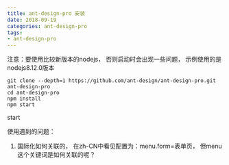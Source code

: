 ```yaml
---
title: ant-design-pro 安装
date: 2018-09-19
categories: ant-design-pro
tags:
- ant-design-pro
---
```


注意：要使用比较新版本的nodejs， 否则启动时会出现一些问题，  示例使用的是nodejs8.12.0版本
```
git clone --depth=1 https://github.com/ant-design/ant-design-pro.git ant-design-pro
cd ant-design-pro
npm install
npm start

```

start

使用遇到的问题：

1. 国际化如何关联的， 在zh-CN中看见配置为：menu.form=表单页， 但menu这个关键词是如何关联的呢？

```

```